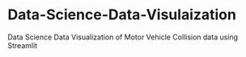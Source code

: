 # Data-Science-Data-Visulaization
Data Science Data Visualization of Motor Vehicle Collision data using Streamlit
